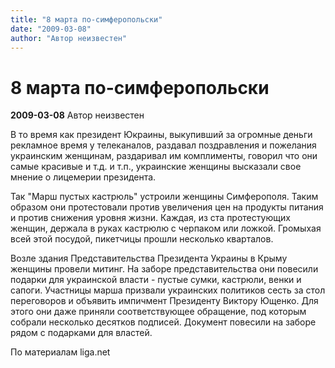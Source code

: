 ```yaml
---
title: "8 марта по-симферопольски"
date: "2009-03-08"
author: "Автор неизвестен"
---
```


# 8 марта по-симферопольски

**2009-03-08** Автор неизвестен

В то время как президент Юкраины, выкупивший за огромные деньги рекламное время у телеканалов, раздавал поздравления и пожелания украинским женщинам, раздаривал им комплименты, говорил что они самые красивые и т.д. и т.п., украинские женщины высказали свое мнение о лицемерии президента.

Так "Марш пустых кастрюль" устроили женщины Симферополя. Таким образом они протестовали против увеличения цен на продукты питания и против снижения уровня жизни. Каждая, из ста протестующих женщин, держала в руках кастрюлю с черпаком или ложкой. Громыхая всей этой посудой, пикетчицы прошли несколько кварталов.

Возле здания Представительства Президента Украины в Крыму женщины провели митинг. На заборе представительства они повесили подарки для украинской власти - пустые сумки, кастрюли, венки и сапоги. Участницы марша призвали украинских политиков сесть за стол переговоров и объявить импичмент Президенту Виктору Ющенко. Для этого они даже приняли соответствующее обращение, под которым собрали несколько десятков подписей. Документ повесили на заборе рядом с подарками для властей.

По материалам liga.net